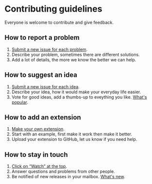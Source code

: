Contributing guidelines
=======================

Everyone is welcome to contribute and give feedback.

## How to report a problem

1. [Submit a new issue for each problem](https://github.com/datenstrom/yellow/issues).
2. Describe your problem, sometimes there are different solutions.
3. Add a lot of details, the more we know the better we can help.

## How to suggest an idea

1. [Submit a new issue for each idea](https://github.com/datenstrom/yellow-extensions/issues).
2. Describe your idea, how it would make your everyday life easier.
3. Vote for good ideas, add a thumbs-up to eveything you like. [What's popular](https://github.com/datenstrom/yellow-extensions/issues?q=is%3Aopen+is%3Aissue+sort%3Areactions-%2B1-desc).

## How to add an extension

1. [Make your own extension](https://github.com/datenstrom/yellow-extensions).
2. Start with an example, first make it work then make it better.
3. Upload your extension to GitHub, let us know if you need help.

## How to stay in touch 

1. [Click on “Watch” at the top](https://github.com/datenstrom/yellow).
2. Answer questions and problems from other people.
3. Be notified of new releases in your mailbox. [What's new](https://github.com/datenstrom/yellow/releases).
